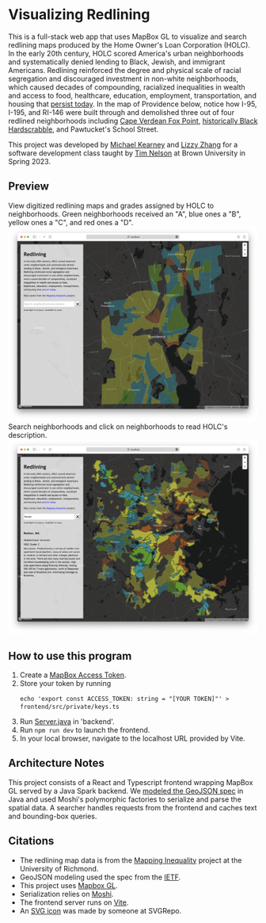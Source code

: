 # Visualizing Redlining

This is a full-stack web app that uses MapBox GL to visualize and search redlining maps produced by the Home Owner's Loan Corporation (HOLC). In the early 20th century, HOLC scored America's urban neighborhoods and systematically denied lending to Black, Jewish, and immigrant Americans. Redlining reinforced the degree and physical scale of racial segregation and discouraged investment in non-white neighborhoods, which caused decades of compounding, racialized inequalities in wealth and access to food, healthcare, education, employment, transportation, and housing that [persist today](https://www.bostonglobe.com/2022/03/10/metro/redlining-never-really-went-away-black-rhode-islanders-still-face-racism-when-buying-home/). In the map of Providence below, notice how I-95, I-195, and RI-146 were built through and demolished three out of four redlined neighborhoods including [Cape Verdean Fox Point](https://www.providencejournal.com/in-depth/news/2022/08/11/fox-point-providence-ri-route-195-displacement-history-construction/10148225002/), [historically Black Hardscrabble](http://smallstatebighistory.com/camp-hill-hardscrabble-and-addisons-hollow-in-early-providence/), and Pawtucket's School Street.

This project was developed by [Michael Kearney](https://github.com/michaelandrewkearney) and [Lizzy Zhang](https://github.com/ezhangy) for a software development class taught by [Tim Nelson](https://cs.brown.edu/~tbn/) at Brown University in Spring 2023.

## Preview
View digitized redlining maps and grades assigned by HOLC to neighborhoods. Green neighborhoods received an "A", blue ones a "B", yellow ones a "C", and red ones a "D".
![view](view.png)
Search neighborhoods and click on neighborhoods to read HOLC's description.
![search](search.png)

## How to use this program
1. Create a [MapBox Access Token](https://docs.mapbox.com/help/getting-started/access-tokens/).
2. Store your token by running
   ```
   echo 'export const ACCESS_TOKEN: string = "[YOUR TOKEN]"' > frontend/src/private/keys.ts
   ```
3. Run [Server.java](backend/src/main/java/edu/brown/cs32/ezhang29mkearne1/server/Server.java) in 'backend'.
4. Run `npm run dev` to launch the frontend.
5. In your local browser, navigate to the localhost URL provided by Vite.

## Architecture Notes
This project consists of a React and Typescript frontend wrapping MapBox GL served by a Java Spark backend. We [modeled the GeoJSON spec](backend/src/main/java/edu/brown/cs32/ezhang29mkearne1/geoData/GeoJSON.java) in Java and used Moshi's polymorphic factories to serialize and parse the spatial data. A searcher handles requests from the frontend and caches text and bounding-box queries.

## Citations
- The redlining map data is from the [Mapping Inequality](https://dsl.richmond.edu/panorama/redlining) project at the University of Richmond.
- GeoJSON modeling used the spec from the [IETF](https://datatracker.ietf.org/doc/html/rfc7946).
- This project uses [Mapbox GL](https://docs.mapbox.com/mapbox-gl-js/guides).
- Serialization relies on [Moshi](https://github.com/square/moshi).
- The frontend server runs on [Vite](https://github.com/vitejs/vite).
- An <a href="https://www.svgrepo.com/svg/12848/x-symbol">SVG icon</a> was made by someone at SVGRepo.
